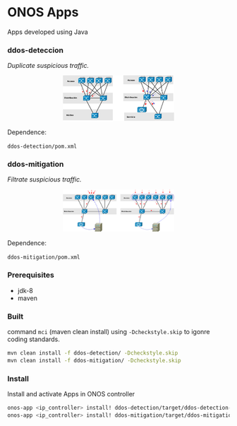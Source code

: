 # ONOS Apps
Apps developed using Java 
### ddos-deteccion

*Duplicate suspicious traffic.*
<p style="text-align: center;">
<img src=ddos-detection/cap4.png width=50%>
</p>

Dependence: 

`ddos-detection/pom.xml`

### ddos-mitigation

*Filtrate suspicious traffic.*
<p style="text-align: center;">
<img src=ddos-mitigation/cap5.png width=50%>
</p>

Dependence: 

`ddos-mitigation/pom.xml`

### Prerequisites
 * jdk-8
 * maven

### Built
command `mci` (maven clean install) using `-Dcheckstyle.skip` to igonre coding
standards.

```bash
mvn clean install -f ddos-detection/ -Dcheckstyle.skip
mvn clean install -f ddos-mitigation/ -Dcheckstyle.skip
```
### Install
Install and activate Apps in ONOS controller
```bash
onos-app <ip_controller> install! ddos-detection/target/ddos-detection-1.0-SNAPSHOT.oar
onos-app <ip_controller> install! ddos-mitigation/target/ddos-mitigation-1.0-SNAPSHOT.oar
```

